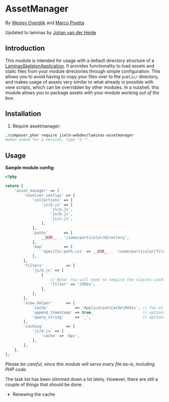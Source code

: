 # AssetManager
By [Wesley Overdijk](http://blog.spoonx.nl/) and [Marco Pivetta](http://ocramius.github.com/)

Updated to laminas by [Johan van der Heide](https://jield.nl)


## Introduction
This module is intended for usage with a default directory structure of a
[LaminasSkeletonApplication](https://github.com/laminasframework/LaminasSkeletonApplication/). It provides functionality to load
assets and static files from your module directories through simple configuration.
This allows you to avoid having to copy your files over to the `public/` directory, and makes usage of assets very
similar to what already is possible with view scripts, which can be overridden by other modules.
In a nutshell, this module allows you to package assets with your module working *out of the box*.

## Installation

 1.  Require assetmanager:

```sh
./composer.phar require jield-webdev/laminas-assetmanager
#when asked for a version, type "3.*".
```

## Usage


**Sample module config:**

```php
<?php

return [
    'asset_manager' => [
        'resolver_configs' => [
            'collections' => [
                'js/d.js' => [
                    'js/a.js',
                    'js/b.js',
                    'js/c.js',
                ],
            ],
            'paths'       => [
                __DIR__ . '/some/particular/directory',
            ],
            'map'         => [
                'specific-path.css' => __DIR__ . '/some/particular/file.css',
            ],
        ],
        'filters'          => [
            'js/d.js' => [
                [
                    // Note: You will need to require the classes used for the filters yourself.
                    'filter' => 'JSMin',
                ],
            ],
        ],
        'view_helper'      => [
            'cache'            => 'Application\Cache\Redis', // You will need to require the factory used for the cache yourself.
            'append_timestamp' => true,                      // optional, if false never append a query param
            'query_string'     => '_',                       // optional
        ],
        'caching'          => [
            'js/d.js' => [
                'cache' => 'Apc',
            ],
        ],
    ],
];
```

*Please be careful, since this module will serve every file as-is, including PHP code.*

The task list has been slimmed down a lot lately. However, there are still a couple of things that should be done.

 * Renewing the cache
